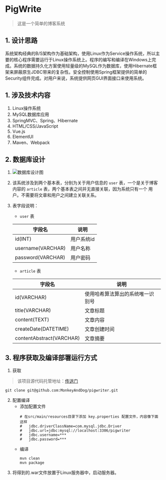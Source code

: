 # PigWrite
> 这是一个简单的博客系统

## 1. 设计思路
系统架构经典的B/S架构作为基础架构，使用Linux作为Service操作系统，所以主要的核心程序需要运行于Linux操作系统上。程序的编写和编译在Windows上完成。系统的数据持久化方案使用轻量级的MySQL作为数据库，使用Hibernate框架来屏蔽原生JDBC带来的复杂性。安全控制使用Spring框架提供的简单的Security组件完成。对用户来说，系统提供网页GUI界面接口来使用系统。

## 1. 涉及技术内容
1. Linux操作系统
2. MySQL数据库应用
3. SpringMVC、Spring、Hibernate
4. HTML/CSS/JavaScript
5. Vue.js
6. ElementUI
7. Maven、Webpack
    
## 2. 数据库设计
1. ![数据库设计图](database/diagram.png)
2. 该系统涉及到两个基本表，分别为关于用户信息的 `user` 表，一个是关于博客内容的 `article` 表，两个基本表之间并无直接关联，因为系统只有一个
用户。不需要将文章和用户之间建立关联关系。
3. 表字段说明：
    * `user` 表
    
    |字段名|说明|
    |---|---|
    |id(INT)|用户系统id|
    |username(VARCHAR)|用户名称|
    |password(VARCHAR)|用户密码|
    
    * `article` 表
    
    |字段名|说明|
    |---|---|
    |id(VARCHAR)|使用哈希算法算出的系统唯一识别号|
    |title(VARCHAR)|文章标题|
    |content(TEXT)|文章内容|
    |createDate(DATETIME)|文章创建时间|
    |contentAbstract(VARCHAR)|文章摘要|
     
## 3. 程序获取及编译部署运行方式
1. 获取
> 该项目源代码托管地址：[传送门](https://github.com/MonkeyAndDog/pigwriter)
```
git clone git@github.com:MonkeyAndDog/pigwriter.git
```

2. 配置编译
    * 添加配置文件
        ```
        # 在src/main/resources目录下添加 key.properties 配置文件，内容像下面这样
        #   jdbc.driverClassName=com.mysql.jdbc.Driver
        #   jdbc.url=jdbc:mysql://localhost:3306/pigwriter
        #   jdbc.username=***
        #   jdbc.password=***
        ```
    * 编译
        ```
        mvn clean
        mvn package
        ```
3. 将得到的.war文件放置于Linux服务器中，启动服务器。
